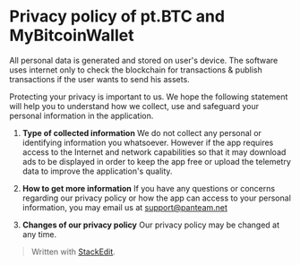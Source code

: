 ﻿
# Privacy policy of pt.BTC and MyBitcoinWallet

All personal data is generated and stored on user's device. The software uses internet only to check the blockchain for transactions & publish transactions if the user wants to send his assets.

Protecting your privacy is important to us. We hope the following statement will help you to understand how we collect, use and safeguard your personal information in the application.

 1. **Type of collected information**
	 We do not collect any personal or identifying information you whatsoever. However if the app requires access to the Internet and network capabilities so that it may download ads to be displayed in order to keep the app free or upload the telemetry data to improve the application's quality.

2. **How to get more information**
If you have any questions or concerns regarding our privacy policy or how the app can access to your personal information, you may email us at  [support@panteam.net](mailto:support@panteam.net)

3. **Changes of our privacy policy**
Our privacy policy may be changed at any time.

> Written with [StackEdit](https://stackedit.io/).
